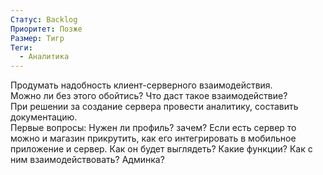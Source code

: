 ```yaml
---
Статус: Backlog
Приоритет: Позже
Размер: Тигр
Теги:
  - Аналитика
---
```

Продумать надобность клиент-серверного взаимодействия.  
Можно ли без этого обойтись? Что даст такое взаимодействие?  
При решении за создание сервера провести аналитику, составить документацию.  
Первые вопросы: Нужен ли профиль? зачем? Если есть сервер то можно и магазин прикрутить, как его интегрировать в мобильное приложение и сервер. Как он будет выглядеть? Какие функции? Как с ним взаимодействовать? Админка?